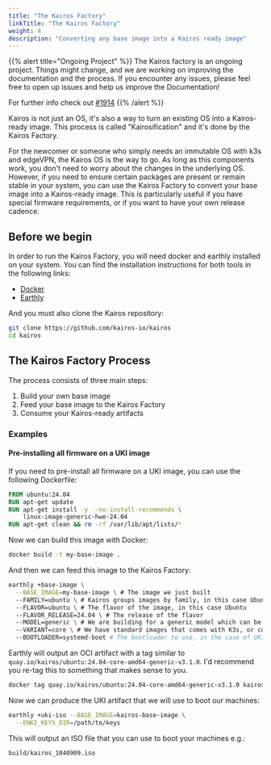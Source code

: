 ```yaml
---
title: "The Kairos Factory"
linkTitle: "The Kairos Factory"
weight: 4
description: "Converting any base image into a Kairos ready image"
---
```


{{% alert title="Ongoing Project" %}}
The Kairos factory is an ongoing project. Things might change, and we are working on improving the documentation and the process. If you encounter any issues, please feel free to open up issues and help us improve the Documentation!

For further info check out [#1914](https://github.com/kairos-io/kairos/issues/1914)
{{% /alert %}}

Kairos is not just an OS, it's also a way to turn an existing OS into a Kairos-ready image. This process is called "Kairosification" and it's done by the Kairos Factory.

For the newcomer or someone who simply needs an immutable OS with k3s and edgeVPN, the Kairos OS is the way to go. As long as this components work, you don't need to worry about the changes in the underlying OS. However, if you need to ensure certain packages are present or remain stable in your system, you can use the Kairos Factory to convert your base image into a Kairos-ready image. This is particularly useful if you have special firmware requirements, or if you want to have your own release cadence.

## Before we begin

In order to run the Kairos Factory, you will need docker and earthly installed on your system. You can find the installation instructions for both tools in the following links:

- [Docker](https://docs.docker.com/get-docker/)
- [Earthly](https://docs.earthly.dev/getting-started/install)

And you must also clone the Kairos repository:

```bash
git clone https://github.com/kairos-io/kairos
cd kairos
```

## The Kairos Factory Process

The process consists of three main steps:

1. Build your own base image
2. Feed your base image to the Kairos Factory
3. Consume your Kairos-ready artifacts

### Examples

#### Pre-installing all firmware on a UKI image

If you need to pre-install all firmware on a UKI image, you can use the following Dockerfile:

```Dockerfile
FROM ubuntu:24.04
RUN apt-get update
RUN apt-get install -y --no-install-recommends \
    linux-image-generic-hwe-24.04
RUN apt-get clean && rm -rf /var/lib/apt/lists/*
```

Now we can build this image with Docker:

```bash
docker build -t my-base-image .
```

And then we can feed this image to the Kairos Factory:

```bash
earthly +base-image \
  --BASE_IMAGE=my-base-image \ # The image we just built
  --FAMILY=ubuntu \ # Kairos groups images by family, in this case Ubuntu has its own
  --FLAVOR=ubuntu \ # The flavor of the image, in this case Ubuntu
  --FLAVOR_RELEASE=24.04 \ # The release of the flavor
  --MODEL=generic \ # We are building for a generic model which can be used on a VM or hardware but not on a RPi or similar boards
  --VARIANT=core \ # We have standard images that comes with K3s, or core images that are just the base OS
  --BOOTLOADER=systemd-boot # The bootloader to use, in the case of UKI it has to be systemd-boot
```

Earthly will output an OCI artifact with a tag similar to `quay.io/kairos/ubuntu:24.04-core-amd64-generic-v3.1.0`. I'd recommend you re-tag this to something that makes sense to you.

```bash
docker tag quay.io/kairos/ubuntu:24.04-core-amd64-generic-v3.1.0 kairos-base-image
```

Now we can produce the UKI artifact that we will use to boot our machines:

```bash
earthly +uki-iso --BASE_IMAGE=kairos-base-image \
  --ENKI_KEYS_DIR=/path/to/keys
```

This will output an ISO file that you can use to boot your machines e.g.:

```
build/kairos_1040909.iso
```
